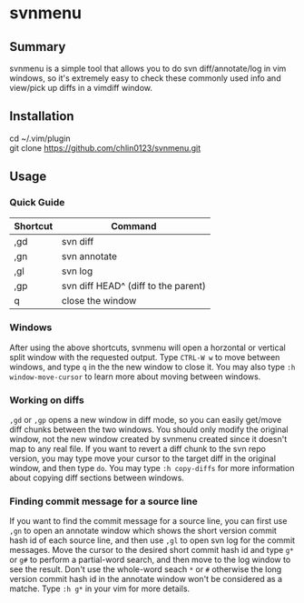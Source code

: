 # svnmenu
## Summary
svnmenu is a simple tool that allows you to do svn diff/annotate/log in vim windows, so it's
extremely easy to check these commonly used info and view/pick up diffs in a vimdiff window.

## Installation
cd ~/.vim/plugin  
git clone https://github.com/chlin0123/svnmenu.git

## Usage
### Quick Guide
| Shortcut | Command                              |
|----------|--------------------------------------|
| ,gd      | svn diff                             |
| ,gn      | svn annotate                         |
| ,gl      | svn log                              |
| ,gp      | svn diff HEAD^ (diff to the parent)  |
| q        | close the window                     |

### Windows
After using the above shortcuts, svnmenu will open a horzontal or vertical split window with the 
requested output. Type `CTRL-W w` to move between windows, and type `q` in the the new window to 
close it. You may also type `:h window-move-cursor` to learn more about moving between windows.

### Working on diffs
`,gd` or `,gp` opens a new window in diff mode, so you can easily get/move diff chunks between
the two windows. You should only modify the original window, not the new window created by svnmenu 
created since it doesn't map to any real file. If you want to revert a diff chunk to the svn repo 
version, you may type move your cursor to the target diff in the original window, and then type 
`do`. You may type `:h copy-diffs` for more information about copying diff sections between windows.

### Finding commit message for a source line
If you want to find the commit message for a source line, you can first use `,gn` to open an 
annotate window which shows the short version commit hash id of each source line, and then use `,gl`
to open svn log for the commit messages. Move the cursor to the desired short commit hash id and 
type `g*` or `g#` to perform a partial-word search, and then move to the log window to see the 
result. Don't use the whole-word seach `*` or `#` otherwise the long version commit hash id in the 
annotate window won't be considered as a matche. Type `:h g*` in your vim for more details.
